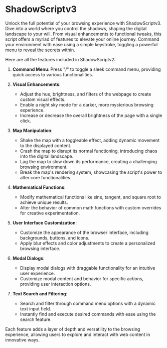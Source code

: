 # ShadowScriptv3
Unlock the full potential of your browsing experience with ShadowScriptv3. Dive into a world where you control the shadows, shaping the digital landscape to your will. From visual enhancements to functional tweaks, this script offers a myriad of features to elevate your online journey. Command your environment with ease using a simple keystroke, toggling a powerful menu to reveal the secrets within.

Here are all the features included in ShadowScriptv2:

1. **Command Menu**: Press "/" to toggle a sleek command menu, providing quick access to various functionalities.

2. **Visual Enhancements**:
   - Adjust the hue, brightness, and filters of the webpage to create custom visual effects.
   - Enable a night sky mode for a darker, more mysterious browsing experience.
   - Increase or decrease the overall brightness of the page with a single click.

3. **Map Manipulation**:
   - Shake the map with a toggleable effect, adding dynamic movement to the displayed content.
   - Crash the map to disrupt its normal functioning, introducing chaos into the digital landscape.
   - Lag the map to slow down its performance, creating a challenging browsing environment.
   - Break the map's rendering system, showcasing the script's power to alter core functionalities.

4. **Mathematical Functions**:
   - Modify mathematical functions like sine, tangent, and square root to achieve unique results.
   - Alter the behavior of common math functions with custom overrides for creative experimentation.

5. **User Interface Customization**:
   - Customize the appearance of the browser interface, including backgrounds, buttons, and icons.
   - Apply blur effects and color adjustments to create a personalized browsing interface.

6. **Modal Dialogs**:
   - Display modal dialogs with draggable functionality for an intuitive user experience.
   - Customize modal content and behavior for specific actions, providing user interaction options.

7. **Text Search and Filtering**:
   - Search and filter through command menu options with a dynamic text input field.
   - Instantly find and execute desired commands with ease using the search feature.

Each feature adds a layer of depth and versatility to the browsing experience, allowing users to explore and interact with web content in innovative ways.
